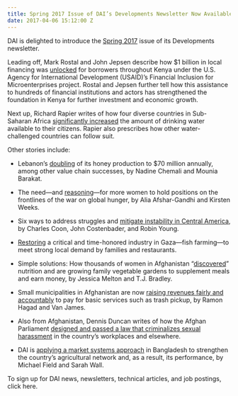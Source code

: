 ```yaml
---
title: Spring 2017 Issue of DAI’s Developments Newsletter Now Available
date: 2017-04-06 15:12:00 Z
---
```


DAI is delighted to introduce the [Spring 2017](http://dai-global-developments.com/developments/spring-2017/) issue of its Developments newsletter.

Leading off, Mark Rostal and John Jepsen describe how $1 billion in local financing was [unlocked](http://dai-global-developments.com/articles/unlocking-capital-across-kenya-how-usaid-firm-pushed-the-frontier-of-financial-services-and-built-a-foundation-for-economic-growth/) for borrowers throughout Kenya under the U.S. Agency for International Development (USAID)’s Financial Inclusion for Microenterprises project. Rostal and Jepsen further tell how this assistance to hundreds of financial institutions and actors has strengthened the foundation in Kenya for further investment and economic growth.

Next up, Richard Rapier writes of how four diverse countries in Sub-Saharan Africa [significantly increased](http://dai-global-developments.com/articles/doubling-access-to-safe-drinking-water-how-four-african-countries-did-it-and-how-others-can-too/) the amount of drinking water available to their citizens. Rapier also prescribes how other water-challenged countries can follow suit.

Other stories include:

* Lebanon’s [doubling](http://dai-global-developments.com/articles/despite-regional-instability-lebanons-honey-sector-reaches-new-heights/) of its honey production to $70 million annually, among other value chain successes, by Nadine Chemali and Mounia Barakat.

* The need—and [reasoning](http://dai-global-developments.com/articles/place-more-women-on-the-frontlines-of-the-global-war-on-hunger/)—for more women to hold positions on the frontlines of the war on global hunger, by Alia Afshar-Gandhi and Kirsten Weeks.

* Six ways to address struggles and [mitigate instability in Central America](http://dai-global-developments.com/articles/mitigating-instability-in-central-america/), by Charles Coon, John Costenbader, and Robin Young.

* [Restoring](http://dai-global-developments.com/articles/dreams-come-true-as-onshore-fish-farms-emerge-in-gaza/) a critical and time-honored industry in Gaza—fish farming—to meet strong local demand by families and restaurants.

* Simple solutions: How thousands of women in Afghanistan “[discovered](http://dai-global-developments.com/articles/simple-solutions-nutrition-and-kitchen-gardens-in-afghanistan/)” nutrition and are growing family vegetable gardens to supplement meals and earn money, by Jessica Melton and T.J. Bradley.   

* Small municipalities in Afghanistan are now [raising revenues fairly and accountably](http://dai-global-developments.com/articles/afghan-municipalities-raise-more-revenues-deliver-better-services-enhance-stability/) to pay for basic services such as trash pickup, by Ramon Hagad and Van James.

* Also from Afghanistan, Dennis Duncan writes of how the Afghan Parliament [designed and passed a law that criminalizes sexual harassment](http://dai-global-developments.com/articles/law-to-criminalize-sexual-harassment-passed-by-afghan-parliament-awaits-presidents-approval/) in the country’s workplaces and elsewhere.

* DAI is [applying a market systems approach](http://dai-global-developments.com/articles/market-systems-development-boosts-farming-nutrition-in-bangladeshs-southern-delta/) in Bangladesh to strengthen the country’s agricultural network and, as a result, its performance, by Michael Field and Sarah Wall.

To sign up for DAI news, newsletters, technical articles, and job postings, click here.